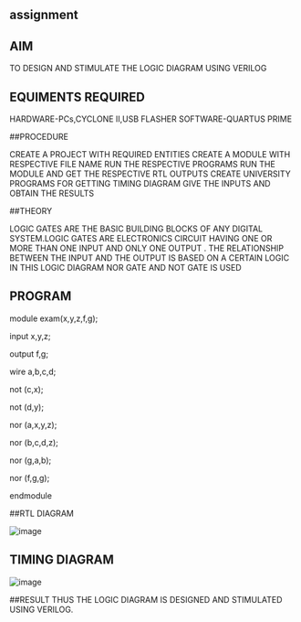 ## assignment

## AIM

TO DESIGN AND STIMULATE THE LOGIC DIAGRAM USING VERILOG

## EQUIMENTS REQUIRED

HARDWARE-PCs,CYCLONE II,USB FLASHER
SOFTWARE-QUARTUS PRIME

##PROCEDURE

CREATE A PROJECT WITH REQUIRED ENTITIES
CREATE A MODULE WITH RESPECTIVE FILE NAME
RUN THE RESPECTIVE PROGRAMS 
RUN THE MODULE AND GET THE RESPECTIVE RTL OUTPUTS
CREATE UNIVERSITY PROGRAMS FOR GETTING TIMING DIAGRAM
GIVE THE INPUTS AND OBTAIN THE RESULTS

##THEORY

LOGIC GATES ARE THE BASIC BUILDING BLOCKS OF ANY DIGITAL SYSTEM.LOGIC GATES
ARE ELECTRONICS CIRCUIT HAVING ONE OR MORE THAN ONE INPUT AND ONLY ONE OUTPUT .
 THE RELATIONSHIP BETWEEN THE INPUT AND THE OUTPUT IS BASED ON A CERTAIN LOGIC 
 IN THIS LOGIC DIAGRAM NOR GATE AND NOT GATE IS USED
 
## PROGRAM

module exam(x,y,z,f,g);

input x,y,z;

output f,g;

wire a,b,c,d;

not (c,x);

not (d,y);

nor (a,x,y,z);

nor (b,c,d,z);

nor (g,a,b);

nor (f,g,g);

endmodule

##RTL DIAGRAM

![image](https://user-images.githubusercontent.com/123304969/215804898-388f0c7d-02e2-45bc-b17d-d9774ff162eb.png)


## TIMING DIAGRAM

![image](https://user-images.githubusercontent.com/123304969/215805107-b5133764-22df-4e2b-937c-a1c6fd7c8caa.png)

##RESULT
THUS THE LOGIC DIAGRAM IS DESIGNED AND STIMULATED USING VERILOG.
